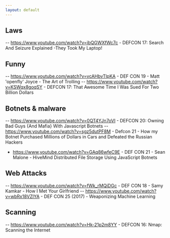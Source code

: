 ```yaml
---
layout: default
---
```


## Laws 
-- https://www.youtube.com/watch?v=ibQGWXfWc7c -  DEFCON 17: Search And Seizure Explained -They Took My Laptop!

## Funny
-- https://www.youtube.com/watch?v=vcAHbvTlpKA - DEF CON 19 - Matt 'openfly' Joyce - The Art of Trolling
-- https://www.youtube.com/watch?v=KSWqx8goqSY - DEFCON 17: That Awesome Time I Was Sued For Two Billion Dollars


## Botnets & malware
-- https://www.youtube.com/watch?v=0QT4YJn7oVI - DEFCON 20: Owning Bad Guys {And Mafia} With Javascript Botnets
-- https://www.youtube.com/watch?v=sgz5dutPF8M - Defcon 21 - How my Botnet Purchased Millions of Dollars in Cars and Defeated the Russian Hackers
- https://www.youtube.com/watch?v=GAq86wfeC9E - DEF CON 21 - Sean Malone - HiveMind Distributed File Storage Using JavaScript Botnets

## Web Attacks
-- https://www.youtube.com/watch?v=fWk_rMQiDGc - DEF CON 18 - Samy Kamkar - How I Met Your Girlfriend
-- https://www.youtube.com/watch?v=wbRx18VZlYA - DEF CON 25 (2017) - Weaponizing Machine Learning

## Scanning
-- https://www.youtube.com/watch?v=Hk-21p2m8YY - DEFCON 16: Nmap: Scanning the Internet
